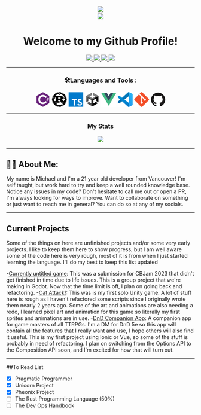 <div id="header" align="center">
	<img src="https://media.giphy.com/media/du3J3cXyzhj75IOgvA/giphy.gif" width="100"/>
	<div>
	  <img src="https://komarev.com/ghpvc/?username=SatelliteDish&style=flat-square&color=blue">
	</div>
	<h1>
		Welcome to my Github Profile!
	</h1>
</div>

<div align="center">
  <a href="https://instagram.com/sort_of_rad">
    <img src="https://img.shields.io/badge/Instagram-E4405F?style=for-the-badge&logo=instagram&logoColor=white" />
  </a>
  <a href="https://sortofrad.itch.io/">
    <img src="https://img.shields.io/badge/Itch.io-FA5C5C?style=for-the-badge&logo=itchdotio&logoColor=white" />
  </a>
  <a href="https://www.linkedin.com/in/michael-a-j-vitale/">
    <img src="https://img.shields.io/badge/LinkedIn-0077B5?style=for-the-badge&logo=linkedin&logoColor=white" />
  </a>
  <a href="https://leetcode.com/Rad_ish/">
    <img src="https://img.shields.io/badge/-LeetCode-FFA116?style=for-the-badge&logo=LeetCode&logoColor=black" />
  </a>
</div>
	
---
<div align="center">
  <h3>🛠️Languages and Tools :</h3>
  <img src="https://github.com/devicons/devicon/blob/master/icons/csharp/csharp-plain.svg" title="C#" alt="CSharp" width="40" height="40">
  <img src="https://github.com/devicons/devicon/blob/master/icons/rust/rust-plain.svg" title="Rust" alt="RustLang" width="40" height="40">
  <img src="https://github.com/devicons/devicon/blob/master/icons/typescript/typescript-plain.svg" title="JavaScript" alt="JS" width="40" height="40">
  <img src="https://github.com/devicons/devicon/blob/master/icons/unity/unity-original.svg" title="Unity" width="40" height="40">
  <img src="https://github.com/devicons/devicon/blob/master/icons/vuejs/vuejs-original.svg" title="Vue" width="40" height="40">
  <img src="https://github.com/devicons/devicon/blob/master/icons/vscode/vscode-original.svg" title="Visual Studio Code" alt="VSCode" width="40" height="40">
  <img src="https://github.com/devicons/devicon/blob/master/icons/git/git-original.svg" title="Git" width="40" height="40">
  <img src="https://github.com/devicons/devicon/blob/master/icons/github/github-original.svg" title="Github" width="40" height="40">
</div>

---

<div align="center" markdown="1">
  <h3>My Stats</h3>
  <img src="https://github-readme-stats.vercel.app/api?username=SatelliteDish&show_icons=true&theme=tokyonight">
</div>

---
## 👨‍💻 About Me:
My name is Michael and I'm a 21 year old developer from Vancouver! I'm self taught, but work hard to try and keep a well rounded knowledge base. Notice any issues in my code? Don't hesitate to call me out or open a PR, I'm always looking for ways to improve. Want to collaborate on something or just want to reach me in general? You can do so at any of my socials.

---

## Current Projects
Some of the things on here are unfinished projects and/or some very early projects. I like to keep them here to show progress, but I am well aware some of the code here is very rough, most of it is from when I just started learning the language. I'll do my best to keep this list updated

-[Currently untitled game](https://github.com/SatelliteDish/JamGame): This was a submission for CBJam 2023 that didn't get finished in time due to life issues. This is a group project that we're making in Godot. Now that the time limit is off, I plan on going back and refactoring.
-[Cat Attack!](https://github.com/SatelliteDish/CatAttack-): This was is my first solo Unity game. A lot of stuff here is rough as I haven't refactored some scripts since I originally wrote them nearly 2 years ago. Some of the art and animations are also needing a redo, I learned pixel art and animation for this game so literally my first sprites and animations are in use.
-[DnD Companion App](https://github.com/SatelliteDish/DnD-Companion-App): A companion app for game masters of all TTRPGs. I'm a DM for DnD 5e so this app will contain all the features that I really want and use, I hope others will also find it useful. This is my first project using Ionic or Vue, so some of the stuff is probably in need of refactoring. I plan on switching from the Options API to the Composition API soon, and I'm excited for how that will turn out. 

---

##To Read List

- [X] Pragmatic Programmer
- [X] Unicorn Project
- [X] Pheonix Project
- [ ] The Rust Programming Language (50%)
- [ ] The Dev Ops Handbook
